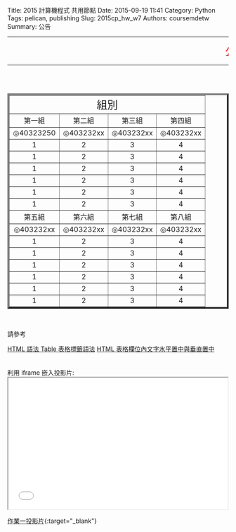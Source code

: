 Title: 2015 計算機程式 共用節點
Date: 2015-09-19 11:41
Category: Python
Tags: pelican, publishing
Slug: 2015cp_hw_w7
Authors: coursemdetw
Summary: 公告
<hr>
<p><font size="5" face="Arial" color=RED><marquee border="0">公告 待更新</marquee></font></p>
<hr>
<br>
<br>
<table width="600" border=4 cellspacing="4">
<tr><td style="text-align:center;" colspan=4><font size="5">組別</font></td></tr>
<tr>
<td style="text-align:center;" colspan=1 align=center><font size="3">第一組</font></td>
<td style="text-align:center;" colspan=1 align=center><font size="3">第二組</font></td>
<td style="text-align:center;" colspan=1 align=center><font size="3">第三組</font></td>
<td style="text-align:center;" colspan=1 align=center><font size="3">第四組</font></td>
</tr>
<tr>
<td colspan=1 align=center>◎40323250</td> 
<td colspan=1 align=center>◎403232xx</td>
<td colspan=1 align=center>◎403232xx</td>
<td colspan=1 align=center>◎403232xx</td>
</tr>
<tr>
<td colspan=1 align=center>1</td>
<td colspan=1 align=center>2</td>
<td colspan=1 align=center>3</td>
<td colspan=1 align=center>4</td>
</tr>
<tr>
<td colspan=1 align=center>1</td>
<td colspan=1 align=center>2</td>
<td colspan=1 align=center>3</td>
<td colspan=1 align=center>4</td>
</tr>
<tr>
<td colspan=1 align=center>1</td>
<td colspan=1 align=center>2</td>
<td colspan=1 align=center>3</td>
<td colspan=1 align=center>4</td>
</tr>
<tr>
<td colspan=1 align=center>1</td>
<td colspan=1 align=center>2</td>
<td colspan=1 align=center>3</td>
<td colspan=1 align=center>4</td>
</tr>
<tr>
<td colspan=1 align=center>1</td>
<td colspan=1 align=center>2</td>
<td colspan=1 align=center>3</td>
<td colspan=1 align=center>4</td>
</tr>
<tr>
<td colspan=1 align=center>1</td>
<td colspan=1 align=center>2</td>
<td colspan=1 align=center>3</td>
<td colspan=1 align=center>4</td>
</tr>
<tr>
<td style="text-align:center;" colspan=1 align=center><font size="3">第五組</font></td>
<td style="text-align:center;" colspan=1 align=center><font size="3">第六組</font></td>
<td style="text-align:center;" colspan=1 align=center><font size="3">第七組</font></td>
<td style="text-align:center;" colspan=1 align=center><font size="3">第八組</font></td>
</tr>
<tr>
<td colspan=1 align=center>◎403232xx</td>
<td colspan=1 align=center>◎403232xx</td>
<td colspan=1 align=center>◎403232xx</td>
<td colspan=1 align=center>◎403232xx</td>
</tr>
<tr>
<td colspan=1 align=center>1</td>
<td colspan=1 align=center>2</td>
<td colspan=1 align=center>3</td>
<td colspan=1 align=center>4</td>
</tr>
<tr>
<td colspan=1 align=center>1</td>
<td colspan=1 align=center>2</td>
<td colspan=1 align=center>3</td>
<td colspan=1 align=center>4</td>
</tr>
<tr>
<td colspan=1 align=center>1</td>
<td colspan=1 align=center>2</td>
<td colspan=1 align=center>3</td>
<td colspan=1 align=center>4</td>
</tr>
<tr>
<td colspan=1 align=center>1</td>
<td colspan=1 align=center>2</td>
<td colspan=1 align=center>3</td>
<td colspan=1 align=center>4</td>
</tr>
<tr>
<td colspan=1 align=center>1</td>
<td colspan=1 align=center>2</td>
<td colspan=1 align=center>3</td>
<td colspan=1 align=center>4</td>
</tr>
<tr>
<td colspan=1 align=center>1</td>
<td colspan=1 align=center>2</td>
<td colspan=1 align=center>3</td>
<td colspan=1 align=center>4</td>
</tr>
</table>
<br>
<p>請參考</p>
<a href="http://clie.ws/bbs/?app=blog&blogid=15&showentry=496&">HTML 語法 Table 表格標籤語法</a>
<a href="http://www.webtech.tw/info.php?tid=HTML+%E8%A1%A8%E6%A0%BC%E6%AC%84%E4%BD%8D%E5%85%A7%E6%96%87%E5%AD%97%E6%B0%B4%E5%B9%B3%E7%BD%AE%E4%B8%AD%E8%88%87%E5%9E%82%E7%9B%B4%E7%BD%AE%E4%B8%AD">HTML 表格欄位內文字水平置中與垂直置中</a>
<br>
<br>
<br>
利用 iframe 嵌入投影片:

<iframe src="9999_cp_w7_p.html" width="500" height="300"></iframe>

[作業一投影片](9999_cp_w7_p.html){:target="_blank"}


